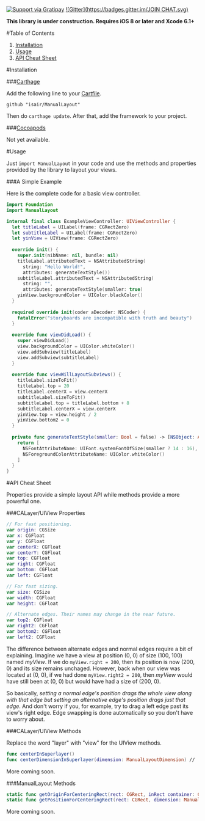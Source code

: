 [![Support via Gratipay](https://cdn.rawgit.com/gratipay/gratipay-badge/2.3.0/dist/gratipay.png)](https://gratipay.com/bsencan91/)
[![Gitter](https://badges.gitter.im/JOIN CHAT.svg)](https://gitter.im/isair/ManualLayout?utm_source=badge&utm_medium=badge&utm_campaign=pr-badge&utm_content=badge)

**This library is under construction. Requires iOS 8 or later and Xcode 6.1+**

#Table of Contents

1. [Installation](#installation)
2. [Usage](#usage)
3. [API Cheat Sheet](#api-cheat-sheet)

#Installation

###[Carthage](https://github.com/Carthage/Carthage#installing-carthage)

Add the following line to your [Cartfile](https://github.com/Carthage/Carthage/blob/master/Documentation/Artifacts.md#cartfile).
```
github "isair/ManualLayout"
```

Then do `carthage update`. After that, add the framework to your project.

###[Cocoapods](https://github.com/CocoaPods/CocoaPods)

Not yet available.

#Usage

Just `import ManualLayout` in your code and use the methods and properties provided by the library to layout your views.

###A Simple Example

Here is the complete code for a basic view controller.

```swift
import Foundation
import ManualLayout

internal final class ExampleViewController: UIViewController {
  let titleLabel = UILabel(frame: CGRectZero)
  let subtitleLabel = UILabel(frame: CGRectZero)
  let yinView = UIView(frame: CGRectZero)
  
  override init() {
    super.init(nibName: nil, bundle: nil)
    titleLabel.attributedText = NSAttributedString(
      string: "Hello World!",
      attributes: generateTextStyle())
    subtitleLabel.attributedText = NSAttributedString(
      string: "",
      attributes: generateTextStyle(smaller: true)
    yinView.backgroundColor = UIColor.blackColor()
  }
  
  required override init(coder aDecoder: NSCoder) {
    fatalError("storyboards are incompatible with truth and beauty")
  }
  
  override func viewDidLoad() {
    super.viewDidLoad()
    view.backgroundColor = UIColor.whiteColor()
    view.addSubview(titleLabel)
    view.addSubview(subtitleLabel)
  }
  
  override func viewWillLayoutSubviews() {
    titleLabel.sizeToFit()
    titleLabel.top = 20
    titleLabel.centerX = view.centerX
    subtitleLabel.sizeToFit()
    subtitleLabel.top = titleLabel.bottom + 8
    subtitleLabel.centerX = view.centerX
    yinView.top = view.height / 2
    yinView.bottom2 = 0
  }
  
  private func generateTextStyle(smaller: Bool = false) -> [NSObject: AnyObject] {
    return [
      NSFontAttributeName: UIFont.systemFontOfSize(smaller ? 14 : 16),
      NSForegroundColorAttributeName: UIColor.whiteColor()
    ]
  }
}
```

#API Cheat Sheet

Properties provide a simple layout API while methods provide a more powerful one.

###CALayer/UIView Properties

```swift
// For fast positioning.
var origin: CGSize
var x: CGFloat 
var y: CGFloat
var centerX: CGFloat
var centerY: CGFloat
var top: CGFloat
var right: CGFloat
var bottom: CGFloat
var left: CGFloat

// For fast sizing.
var size: CGSize
var width: CGFloat
var height: CGFloat

// Alternate edges. Their names may change in the near future.
var top2: CGFloat
var right2: CGFloat
var bottom2: CGFloat
var left2: CGFloat
```

The difference between alternate edges and normal edges require a bit of explaining. Imagine we have a view at position (0, 0) of size (100, 100) named *myView*. If we do `myView.right = 200`, then its position is now (200, 0) and its size remains unchaged. However, back when our view was located at (0, 0), if we had done `myView.right2 = 200`, then *myView* would have still been at (0, 0) but would have had a size of (200, 0).

So basically, *setting a normal edge's position drags the whole view along with that edge but setting an alternative edge's position drags just that edge*. And don't worry if you, for example, try to drag a left edge past its view's right edge. Edge swapping is done automatically so you don't have to worry about.

###CALayer/UIView Methods

Replace the word "layer" with "view" for the UIView methods.

```swift
func centerInSuperlayer()
func centerDimensionInSuperlayer(dimension: ManualLayoutDimension) // .X or .Y
```

More coming soon.

###ManualLayout Methods

```swift
static func getOriginForCenteringRect(rect: CGRect, inRect container: CGRect) -> CGPoint
static func getPositionForCenteringRect(rect: CGRect, dimension: ManualLayoutDimension, inRect container: CGRect) -> CGFloat
```

More coming soon.
